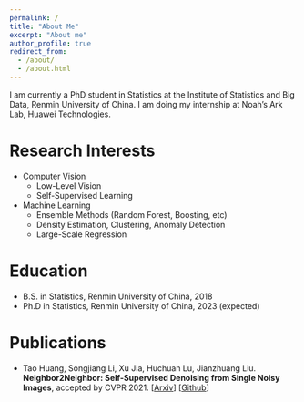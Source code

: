 ```yaml
---
permalink: /
title: "About Me"
excerpt: "About me"
author_profile: true
redirect_from: 
  - /about/
  - /about.html
---
```


I am currently a PhD student in Statistics at the Institute of Statistics and Big Data, Renmin University of China. 
I am doing my internship at Noah’s Ark Lab, Huawei Technologies.

# Research Interests
- Computer Vision
  - Low-Level Vision
  - Self-Supervised Learning
- Machine Learning
  - Ensemble Methods (Random Forest, Boosting, etc)
  - Density Estimation, Clustering, Anomaly Detection
  - Large-Scale Regression

# Education
- B.S. in Statistics, Renmin University of China, 2018
- Ph.D in Statistics, Renmin University of China, 2023 (expected)

# Publications
- Tao Huang, Songjiang Li, Xu Jia, Huchuan Lu, Jianzhuang Liu. **Neighbor2Neighbor: Self-Supervised Denoising from Single Noisy Images**, accepted by CVPR 2021. \[[Arxiv](https://arxiv.org/pdf/2101.02824.pdf)\] \[[Github](https://github.com/TaoHuang2018/Neighbor2Neighbor)\]
